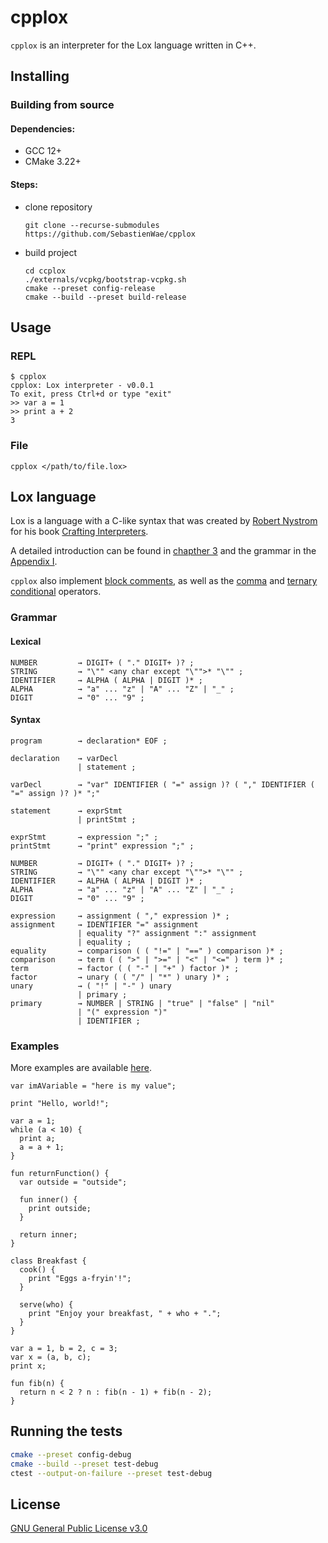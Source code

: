 # cpplox
`cpplox` is an interpreter for the Lox language written in C++.


## Installing
### Building from source 
#### Dependencies:
- GCC 12+
- CMake 3.22+
#### Steps:
- clone repository
  ```
  git clone --recurse-submodules https://github.com/SebastienWae/cpplox
  ```
- build project
  ```
  cd ccplox
  ./externals/vcpkg/bootstrap-vcpkg.sh
  cmake --preset config-release
  cmake --build --preset build-release
  ```

## Usage
### REPL
```
$ cpplox
cpplox: Lox interpreter - v0.0.1
To exit, press Ctrl+d or type "exit"
>> var a = 1
>> print a + 2
3
```
### File
```
cpplox </path/to/file.lox>
```

## Lox language
Lox is a language with a C-like syntax that was created by [Robert Nystrom](https://journal.stuffwithstuff.com/) for his book [Crafting Interpreters](https://craftinginterpreters.com/).

A detailed introduction can be found in [chapther 3](https://craftinginterpreters.com/the-lox-language.html) and the grammar in the [Appendix I](https://craftinginterpreters.com/appendix-i.html).

`cpplox` also implement [block comments](https://en.wikipedia.org/wiki/Comment_(computer_programming)#Block_comment), as well as the [comma](https://en.wikipedia.org/wiki/Comma_operator) and [ternary conditional](https://en.wikipedia.org/wiki/Ternary_conditional_operator) operators.

### Grammar
#### Lexical
```
NUMBER         → DIGIT+ ( "." DIGIT+ )? ;
STRING         → "\"" <any char except "\"">* "\"" ;
IDENTIFIER     → ALPHA ( ALPHA | DIGIT )* ;
ALPHA          → "a" ... "z" | "A" ... "Z" | "_" ;
DIGIT          → "0" ... "9" ;
```

#### Syntax
```
program        → declaration* EOF ;

declaration    → varDecl
               | statement ;

varDecl        → "var" IDENTIFIER ( "=" assign )? ( "," IDENTIFIER ( "=" assign )? )* ";"

statement      → exprStmt
               | printStmt ;

exprStmt       → expression ";" ;
printStmt      → "print" expression ";" ;
```
```
NUMBER         → DIGIT+ ( "." DIGIT+ )? ;
STRING         → "\"" <any char except "\"">* "\"" ;
IDENTIFIER     → ALPHA ( ALPHA | DIGIT )* ;
ALPHA          → "a" ... "z" | "A" ... "Z" | "_" ;
DIGIT          → "0" ... "9" ;

expression     → assignment ( "," expression )* ;
assignment     → IDENTIFIER "=" assignment
               | equality "?" assignment ":" assignment
               | equality ;
equality       → comparison ( ( "!=" | "==" ) comparison )* ;
comparison     → term ( ( ">" | ">=" | "<" | "<=" ) term )* ;
term           → factor ( ( "-" | "+" ) factor )* ;
factor         → unary ( ( "/" | "*" ) unary )* ;
unary          → ( "!" | "-" ) unary
               | primary ;
primary        → NUMBER | STRING | "true" | "false" | "nil"
               | "(" expression ")"
               | IDENTIFIER ;
```

### Examples
More examples are available [here](https://github.com/munificent/craftinginterpreters/tree/master/test).

```
var imAVariable = "here is my value";
```

```
print "Hello, world!";
```

```
var a = 1;
while (a < 10) {
  print a;
  a = a + 1;
}
```

```
fun returnFunction() {
  var outside = "outside";

  fun inner() {
    print outside;
  }

  return inner;
}
```

```
class Breakfast {
  cook() {
    print "Eggs a-fryin'!";
  }

  serve(who) {
    print "Enjoy your breakfast, " + who + ".";
  }
}
```

```
var a = 1, b = 2, c = 3;
var x = (a, b, c);
print x; 
```

```
fun fib(n) {
  return n < 2 ? n : fib(n - 1) + fib(n - 2);
}
```

## Running the tests
```sh
cmake --preset config-debug
cmake --build --preset test-debug
ctest --output-on-failure --preset test-debug
```

## License
[GNU General Public License v3.0](/LICENSE)